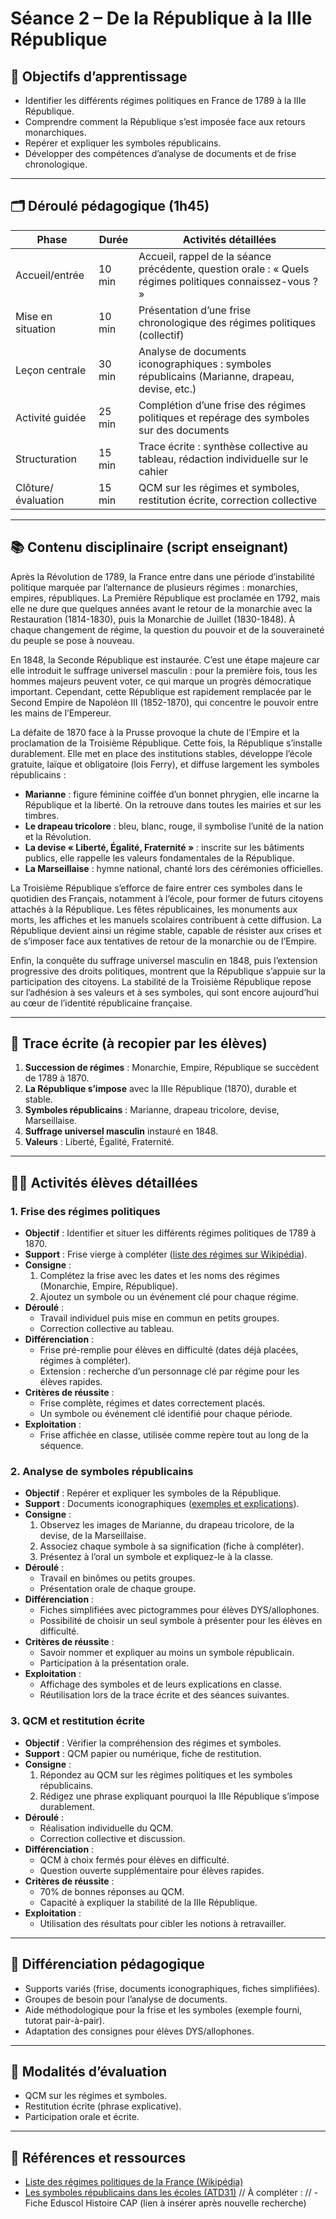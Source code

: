 # Séance 2 – De la République à la IIIe République

## 🎯 Objectifs d’apprentissage

- Identifier les différents régimes politiques en France de 1789 à la IIIe République.
- Comprendre comment la République s’est imposée face aux retours monarchiques.
- Repérer et expliquer les symboles républicains.
- Développer des compétences d’analyse de documents et de frise chronologique.

---

## 🗂️ Déroulé pédagogique (1h45)

| Phase              | Durée  | Activités détaillées                                                                                     |
| ------------------ | ------ | -------------------------------------------------------------------------------------------------------- |
| Accueil/entrée     | 10 min | Accueil, rappel de la séance précédente, question orale : « Quels régimes politiques connaissez-vous ? » |
| Mise en situation  | 10 min | Présentation d’une frise chronologique des régimes politiques (collectif)                                |
| Leçon centrale     | 30 min | Analyse de documents iconographiques : symboles républicains (Marianne, drapeau, devise, etc.)           |
| Activité guidée    | 25 min | Complétion d’une frise des régimes politiques et repérage des symboles sur des documents                 |
| Structuration      | 15 min | Trace écrite : synthèse collective au tableau, rédaction individuelle sur le cahier                      |
| Clôture/évaluation | 15 min | QCM sur les régimes et symboles, restitution écrite, correction collective                               |

---

## 📚 Contenu disciplinaire (script enseignant)

Après la Révolution de 1789, la France entre dans une période d’instabilité politique marquée par l’alternance de plusieurs régimes : monarchies, empires, républiques. La Première République est proclamée en 1792, mais elle ne dure que quelques années avant le retour de la monarchie avec la Restauration (1814-1830), puis la Monarchie de Juillet (1830-1848). À chaque changement de régime, la question du pouvoir et de la souveraineté du peuple se pose à nouveau.

En 1848, la Seconde République est instaurée. C’est une étape majeure car elle introduit le suffrage universel masculin : pour la première fois, tous les hommes majeurs peuvent voter, ce qui marque un progrès démocratique important. Cependant, cette République est rapidement remplacée par le Second Empire de Napoléon III (1852-1870), qui concentre le pouvoir entre les mains de l’Empereur.

La défaite de 1870 face à la Prusse provoque la chute de l’Empire et la proclamation de la Troisième République. Cette fois, la République s’installe durablement. Elle met en place des institutions stables, développe l’école gratuite, laïque et obligatoire (lois Ferry), et diffuse largement les symboles républicains :

- **Marianne** : figure féminine coiffée d’un bonnet phrygien, elle incarne la République et la liberté. On la retrouve dans toutes les mairies et sur les timbres.
- **Le drapeau tricolore** : bleu, blanc, rouge, il symbolise l’unité de la nation et la Révolution.
- **La devise « Liberté, Égalité, Fraternité »** : inscrite sur les bâtiments publics, elle rappelle les valeurs fondamentales de la République.
- **La Marseillaise** : hymne national, chanté lors des cérémonies officielles.

La Troisième République s’efforce de faire entrer ces symboles dans le quotidien des Français, notamment à l’école, pour former de futurs citoyens attachés à la République. Les fêtes républicaines, les monuments aux morts, les affiches et les manuels scolaires contribuent à cette diffusion. La République devient ainsi un régime stable, capable de résister aux crises et de s’imposer face aux tentatives de retour de la monarchie ou de l’Empire.

Enfin, la conquête du suffrage universel masculin en 1848, puis l’extension progressive des droits politiques, montrent que la République s’appuie sur la participation des citoyens. La stabilité de la Troisième République repose sur l’adhésion à ses valeurs et à ses symboles, qui sont encore aujourd’hui au cœur de l’identité républicaine française.

---

## 📝 Trace écrite (à recopier par les élèves)

1. **Succession de régimes** : Monarchie, Empire, République se succèdent de 1789 à 1870.
2. **La République s’impose** avec la IIIe République (1870), durable et stable.
3. **Symboles républicains** : Marianne, drapeau tricolore, devise, Marseillaise.
4. **Suffrage universel masculin** instauré en 1848.
5. **Valeurs** : Liberté, Égalité, Fraternité.

---

## 🧑‍🎓 Activités élèves détaillées

### 1. Frise des régimes politiques

- **Objectif** : Identifier et situer les différents régimes politiques de 1789 à 1870.
- **Support** : Frise vierge à compléter ([liste des régimes sur Wikipédia](https://fr.wikipedia.org/wiki/Liste_des_r%C3%A9gimes_politiques_de_la_France)).
- **Consigne** :
  1. Complétez la frise avec les dates et les noms des régimes (Monarchie, Empire, République).
  2. Ajoutez un symbole ou un événement clé pour chaque régime.
- **Déroulé** :
  - Travail individuel puis mise en commun en petits groupes.
  - Correction collective au tableau.
- **Différenciation** :
  - Frise pré-remplie pour élèves en difficulté (dates déjà placées, régimes à compléter).
  - Extension : recherche d’un personnage clé par régime pour les élèves rapides.
- **Critères de réussite** :
  - Frise complète, régimes et dates correctement placés.
  - Un symbole ou événement clé identifié pour chaque période.
- **Exploitation** :
  - Frise affichée en classe, utilisée comme repère tout au long de la séquence.

### 2. Analyse de symboles républicains

- **Objectif** : Repérer et expliquer les symboles de la République.
- **Support** : Documents iconographiques ([exemples et explications](https://www.atd31.fr/fr/base-doc/enseignement/locaux-scolaires/les-symboles-republicains-dans-les-ecoles-ft-8-cd13.html)).
- **Consigne** :
  1. Observez les images de Marianne, du drapeau tricolore, de la devise, de la Marseillaise.
  2. Associez chaque symbole à sa signification (fiche à compléter).
  3. Présentez à l’oral un symbole et expliquez-le à la classe.
- **Déroulé** :
  - Travail en binômes ou petits groupes.
  - Présentation orale de chaque groupe.
- **Différenciation** :
  - Fiches simplifiées avec pictogrammes pour élèves DYS/allophones.
  - Possibilité de choisir un seul symbole à présenter pour les élèves en difficulté.
- **Critères de réussite** :
  - Savoir nommer et expliquer au moins un symbole républicain.
  - Participation à la présentation orale.
- **Exploitation** :
  - Affichage des symboles et de leurs explications en classe.
  - Réutilisation lors de la trace écrite et des séances suivantes.

### 3. QCM et restitution écrite

- **Objectif** : Vérifier la compréhension des régimes et symboles.
- **Support** : QCM papier ou numérique, fiche de restitution.
- **Consigne** :
  1. Répondez au QCM sur les régimes politiques et les symboles républicains.
  2. Rédigez une phrase expliquant pourquoi la IIIe République s’impose durablement.
- **Déroulé** :
  - Réalisation individuelle du QCM.
  - Correction collective et discussion.
- **Différenciation** :
  - QCM à choix fermés pour élèves en difficulté.
  - Question ouverte supplémentaire pour élèves rapides.
- **Critères de réussite** :
  - 70% de bonnes réponses au QCM.
  - Capacité à expliquer la stabilité de la IIIe République.
- **Exploitation** :
  - Utilisation des résultats pour cibler les notions à retravailler.

---

## 🏫 Différenciation pédagogique

- Supports variés (frise, documents iconographiques, fiches simplifiées).
- Groupes de besoin pour l’analyse de documents.
- Aide méthodologique pour la frise et les symboles (exemple fourni, tutorat pair-à-pair).
- Adaptation des consignes pour élèves DYS/allophones.

---

## 📝 Modalités d’évaluation

- QCM sur les régimes et symboles.
- Restitution écrite (phrase explicative).
- Participation orale et écrite.

---

## 🔗 Références et ressources

- [Liste des régimes politiques de la France (Wikipédia)](https://fr.wikipedia.org/wiki/Liste_des_r%C3%A9gimes_politiques_de_la_France)
- [Les symboles républicains dans les écoles (ATD31)](https://www.atd31.fr/fr/base-doc/enseignement/locaux-scolaires/les-symboles-republicains-dans-les-ecoles-ft-8-cd13.html)
  // À compléter :
  // - Fiche Eduscol Histoire CAP (lien à insérer après nouvelle recherche)
